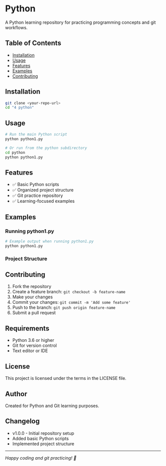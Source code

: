 # Python

A Python learning repository for practicing programming concepts and git workflows.

## Table of Contents
- [Installation](#installation)
- [Usage](#usage)
- [Features](#features)
- [Examples](#examples)
- [Contributing](#contributing)

## Installation
```bash
git clone <your-repo-url>
cd "4 python"
```

## Usage
```bash
# Run the main Python script
python python1.py

# Or run from the python subdirectory
cd python
python python1.py
```

## Features
- ✅ Basic Python scripts
- ✅ Organized project structure
- ✅ Git practice repository
- ✅ Learning-focused examples

## Examples
### Running python1.py
```python
# Example output when running python1.py
python python1.py
```

### Project Structure

## Contributing
1. Fork the repository
2. Create a feature branch: `git checkout -b feature-name`
3. Make your changes
4. Commit your changes: `git commit -m 'Add some feature'`
5. Push to the branch: `git push origin feature-name`
6. Submit a pull request

## Requirements
- Python 3.6 or higher
- Git for version control
- Text editor or IDE

## License
This project is licensed under the terms in the LICENSE file.

## Author
Created for Python and Git learning purposes.

## Changelog
- v1.0.0 - Initial repository setup
- Added basic Python scripts
- Implemented project structure

---
*Happy coding and git practicing! 🐍*
